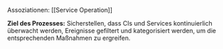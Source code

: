Assoziationen: [[Service Operation]]

**Ziel des Prozesses:**
Sicherstellen, dass CIs und Services kontinuierlich überwacht werden, Ereignisse gefiltert und kategorisiert werden, um die entsprechenden Maßnahmen zu ergreifen.
